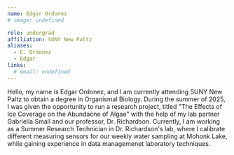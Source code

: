 ```yaml
---
name: Edgar Ordonez
# image: undefined

role: undergrad
affiliation: SUNY New Paltz
aliases:
  - E. Ordonez
  - Edgar
links:
  # email: undefined
---
```


Hello, my name is Edgar Ordonez, and I am currently attending SUNY New Paltz to obtain a degree in Organismal Biology. During the summer of 2025, I was given the opportunity to run a research project, titled "The Effects of Ice Coverage on the Abundacne of Algae" with the help of my lab partner Gabriella Small and our professor, Dr. Richardson. Currently, I am working as a Summer Research Technician in Dr. Richardson's lab, where I calibrate different measuring sensors for our weekly water sampling at Mohonk Lake, while gaining experience in data managemenet laboratory techniques.
